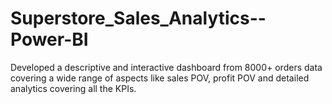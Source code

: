 # Superstore_Sales_Analytics--Power-BI
Developed a descriptive and interactive dashboard from 8000+ orders data covering a wide range of aspects like sales POV, profit POV and detailed analytics covering all the KPIs.
